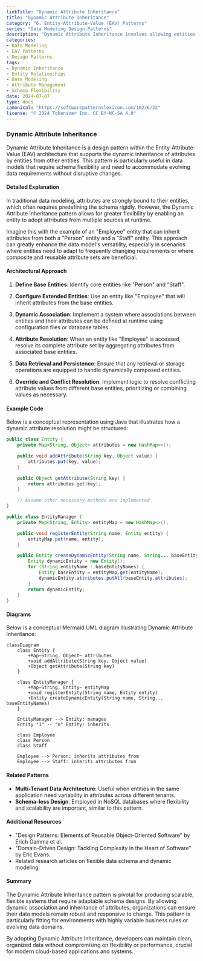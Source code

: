 ```yaml
---
linkTitle: "Dynamic Attribute Inheritance"
title: "Dynamic Attribute Inheritance"
category: "6. Entity-Attribute-Value (EAV) Patterns"
series: "Data Modeling Design Patterns"
description: "Dynamic Attribute Inheritance involves allowing entities to inherit attributes from other entities dynamically within a data model. This pattern is useful for flexible schema implementations and handling complex, changing data structures."
categories:
- Data Modeling
- EAV Patterns
- Design Patterns
tags:
- Dynamic Inheritance
- Entity Relationships
- Data Modeling
- Attribute Management
- Schema Flexibility
date: 2024-07-07
type: docs
canonical: "https://softwarepatternslexicon.com/102/6/22"
license: "© 2024 Tokenizer Inc. CC BY-NC-SA 4.0"
---
```


### Dynamic Attribute Inheritance

Dynamic Attribute Inheritance is a design pattern within the Entity-Attribute-Value (EAV) architecture that supports the dynamic inheritance of attributes by entities from other entities. This pattern is particularly useful in data models that require schema flexibility and need to accommodate evolving data requirements without disruptive changes.

#### Detailed Explanation

In traditional data modeling, attributes are strongly bound to their entities, which often requires predefining the schema rigidly. However, the Dynamic Attribute Inheritance pattern allows for greater flexibility by enabling an entity to adopt attributes from multiple sources at runtime.

Imagine this with the example of an "Employee" entity that can inherit attributes from both a "Person" entity and a "Staff" entity. This approach can greatly enhance the data model's versatility, especially in scenarios where entities need to adapt to frequently changing requirements or where composite and reusable attribute sets are beneficial.

#### Architectural Approach

1. **Define Base Entities**: Identify core entities like "Person" and "Staff".

2. **Configure Extended Entities**: Use an entity like "Employee" that will inherit attributes from the base entities.

3. **Dynamic Association**: Implement a system where associations between entities and their attributes can be defined at runtime using configuration files or database tables.

4. **Attribute Resolution**: When an entity like "Employee" is accessed, resolve its complete attribute set by aggregating attributes from associated base entities.

5. **Data Retrieval and Persistence**: Ensure that any retrieval or storage operations are equipped to handle dynamically composed entities.

6. **Override and Conflict Resolution**: Implement logic to resolve conflicting attribute values from different base entities, prioritizing or combining values as necessary.

#### Example Code

Below is a conceptual representation using Java that illustrates how a dynamic attribute resolution might be structured:

```java
public class Entity {
    private Map<String, Object> attributes = new HashMap<>();

    public void addAttribute(String key, Object value) {
        attributes.put(key, value);
    }

    public Object getAttribute(String key) {
        return attributes.get(key);
    }

    // Assume other necessary methods are implemented
}

public class EntityManager {
    private Map<String, Entity> entityMap = new HashMap<>();

    public void registerEntity(String name, Entity entity) {
        entityMap.put(name, entity);
    }

    public Entity createDynamicEntity(String name, String... baseEntityNames) {
        Entity dynamicEntity = new Entity();
        for (String entityName : baseEntityNames) {
            Entity baseEntity = entityMap.get(entityName);
            dynamicEntity.attributes.putAll(baseEntity.attributes);
        }
        return dynamicEntity;
    }
}
```

#### Diagrams

Below is a conceptual Mermaid UML diagram illustrating Dynamic Attribute Inheritance:

```mermaid
classDiagram
    class Entity {
        +Map~String, Object~ attributes
        +void addAttribute(String key, Object value)
        +Object getAttribute(String key)
    }

    class EntityManager {
        +Map~String, Entity~ entityMap
        +void registerEntity(String name, Entity entity)
        +Entity createDynamicEntity(String name, String... baseEntityNames)
    }

    EntityManager --> Entity: manages
    Entity "1" -- "n" Entity: inherits

    class Employee
    class Person
    class Staff

    Employee --> Person: inherits attributes from
    Employee --> Staff: inherits attributes from
```

#### Related Patterns

- **Multi-Tenant Data Architecture**: Useful when entities in the same application need variability in attributes across different tenants.
- **Schema-less Design**: Employed in NoSQL databases where flexibility and scalability are important, similar to this pattern.

#### Additional Resources

- "Design Patterns: Elements of Reusable Object-Oriented Software" by Erich Gamma et al.
- "Domain-Driven Design: Tackling Complexity in the Heart of Software" by Eric Evans.
- Related research articles on flexible data schema and dynamic modeling.

#### Summary

The Dynamic Attribute Inheritance pattern is pivotal for producing scalable, flexible systems that require adaptable schema designs. By allowing dynamic association and inheritance of attributes, organizations can ensure their data models remain robust and responsive to change. This pattern is particularly fitting for environments with highly variable business rules or evolving data domains.

By adopting Dynamic Attribute Inheritance, developers can maintain clean, organized data without compromising on flexibility or performance, crucial for modern cloud-based applications and systems.
